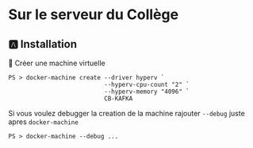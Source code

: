 # Sur le serveur du Collège

## :a: Installation

:pushpin: Créer une machine virtuelle

```
PS > docker-machine create --driver hyperv `
                           --hyperv-cpu-count "2" `
                           --hyperv-memory "4096" `
                           CB-KAFKA
```

Si vous voulez debugger la creation de la machine rajouter `--debug` juste apres `docker-machine` 

```
PS > docker-machine --debug ...
```
